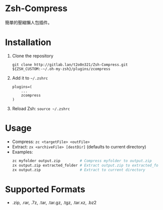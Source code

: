 # Zsh-Compress
簡單的壓縮懶人包插件。

# Installation
1. Clone the repository
    ```
    git clone http://gitlab.lan/t2o0n321/Zsh-Compress.git ${ZSH_CUSTOM:-~/.oh-my-zsh}/plugins/zcompress
    ```
2. Add it to ``~/.zshrc``
    ```
    plugins=( 
        ...
        zcompress
    )
    ```
3. Reload Zsh: `source ~/.zshrc`

# Usage
- Compress: `zc <targetFile> <outFile>`
- Extract: `zx <archiveFile> [destDir]` (defaults to current directory)
- Examples:
    ```bash
    zc myfolder output.zip         # Compress myfolder to output.zip
    zx output.zip extracted_folder # Extract output.zip to extracted_folder
    zx output.zip                  # Extract to current directory
    ```

# Supported Formats
- .zip, .rar, .7z, .tar, .tar.gz, .tgz, .tar.xz, .bz2